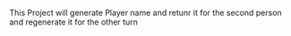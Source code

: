 This Project will generate Player name and retunr it for the second person and regenerate it for the other turn
